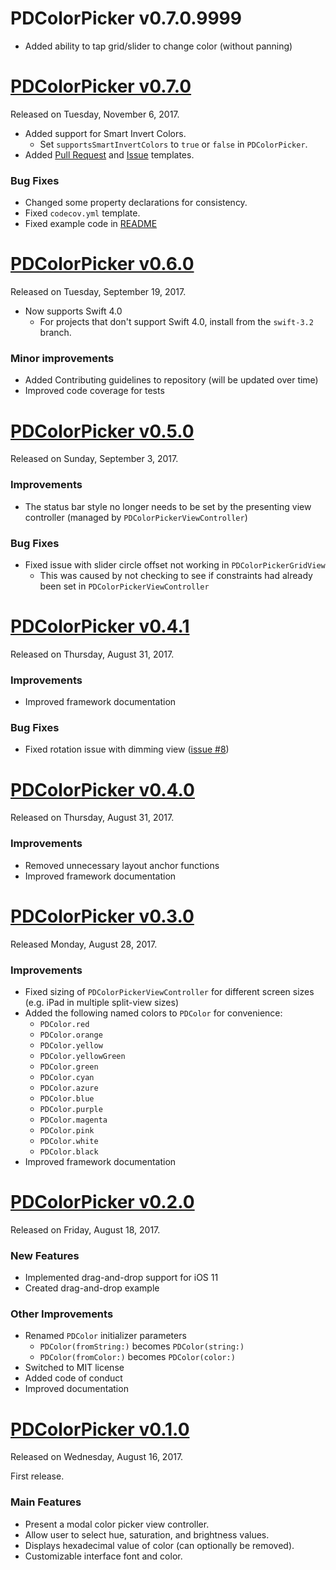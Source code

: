 # PDColorPicker v0.7.0.9999

* Added ability to tap grid/slider to change color (without panning)


# [PDColorPicker v0.7.0](https://github.com/pdil/PDColorPicker/releases/tag/0.7.0)
Released on Tuesday, November 6, 2017.

* Added support for Smart Invert Colors.
  * Set `supportsSmartInvertColors` to `true` or `false` in `PDColorPicker`.
* Added [Pull Request](https://github.com/pdil/PDColorPicker/blob/master/.github/PULL_REQUEST_TEMPLATE.md) and [Issue](https://github.com/pdil/PDColorPicker/blob/master/.github/ISSUE_TEMPLATE.md) templates.

### Bug Fixes
* Changed some property declarations for consistency.
* Fixed `codecov.yml` template.
* Fixed example code in [README](https://github.com/pdil/PDColorPicker/blob/master/README.md)

# [PDColorPicker v0.6.0](https://github.com/pdil/PDColorPicker/releases/tag/0.6.0)
Released on Tuesday, September 19, 2017.

* Now supports Swift 4.0
  * For projects that don't support Swift 4.0, install from the `swift-3.2` branch.

### Minor improvements
* Added Contributing guidelines to repository (will be updated over time)
* Improved code coverage for tests

# [PDColorPicker v0.5.0](https://github.com/pdil/PDColorPicker/releases/tag/0.5.0)
Released on Sunday, September 3, 2017.

### Improvements
* The status bar style no longer needs to be set by the presenting view controller (managed by `PDColorPickerViewController`)

### Bug Fixes
* Fixed issue with slider circle offset not working in `PDColorPickerGridView`
  * This was caused by not checking to see if constraints had already been set in `PDColorPickerViewController`

# [PDColorPicker v0.4.1](https://github.com/pdil/PDColorPicker/releases/tag/0.4.1)
Released on Thursday, August 31, 2017.

### Improvements
* Improved framework documentation

### Bug Fixes
* Fixed rotation issue with dimming view ([issue #8](https://github.com/pdil/PDColorPicker/issues/8))

# [PDColorPicker v0.4.0](https://github.com/pdil/PDColorPicker/releases/tag/0.4.0)
Released on Thursday, August 31, 2017.

### Improvements
* Removed unnecessary layout anchor functions
* Improved framework documentation

# [PDColorPicker v0.3.0](https://github.com/pdil/PDColorPicker/releases/tag/0.3.0)
Released Monday, August 28, 2017.

### Improvements
* Fixed sizing of `PDColorPickerViewController` for different screen sizes (e.g. iPad in multiple split-view sizes)
* Added the following named colors to `PDColor` for convenience:
  * `PDColor.red`
  * `PDColor.orange`
  * `PDColor.yellow`
  * `PDColor.yellowGreen`
  * `PDColor.green`
  * `PDColor.cyan`
  * `PDColor.azure`
  * `PDColor.blue`
  * `PDColor.purple`
  * `PDColor.magenta`
  * `PDColor.pink`
  * `PDColor.white`
  * `PDColor.black`
* Improved framework documentation

# [PDColorPicker v0.2.0](https://github.com/pdil/PDColorPicker/releases/tag/0.2.0)
Released on Friday, August 18, 2017.

### New Features
* Implemented drag-and-drop support for iOS 11
* Created drag-and-drop example

### Other Improvements
* Renamed `PDColor` initializer parameters
  - `PDColor(fromString:)` becomes `PDColor(string:)`
  - `PDColor(fromColor:)` becomes `PDColor(color:)`
* Switched to MIT license
* Added code of conduct
* Improved documentation

# [PDColorPicker v0.1.0](https://github.com/pdil/PDColorPicker/releases/tag/0.1.0)
Released on Wednesday, August 16, 2017.

First release.

### Main Features
* Present a modal color picker view controller.
* Allow user to select hue, saturation, and brightness values.
* Displays hexadecimal value of color (can optionally be removed).
* Customizable interface font and color.

